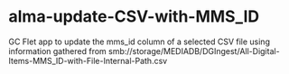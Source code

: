 # alma-update-CSV-with-MMS_ID
GC Flet app to update the mms_id column of a selected CSV file using information gathered from smb://storage/MEDIADB/DGIngest/All-Digital-Items-MMS_ID-with-File-Internal-Path.csv
